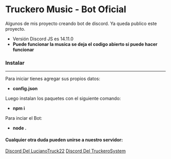 # Truckero Music - Bot Oficial

Algunos de mis proyecto creando bot de discord.
Ya queda publico este proyecto.
- Versión Discord JS es 14.11.0
- **Puede funcionar la musica se deja el codigo abierto si puede hacer funcionar**

### Instalar

------------
Para iniciar tienes agregar sus propios datos:

- **config.json**

Luego instalan los paquetes con el siguiente comando:

- **npm i**

Para inciar el Bot:
- **node .**

#### Cualquier otra duda pueden unirse a nuestro servidor:
[Discord Del LucianoTruck22](https://discord.gg/kXZX89erVc) [Discord Del TruckeroSystem](https://discord.gg/JA7gJTxqd4)

